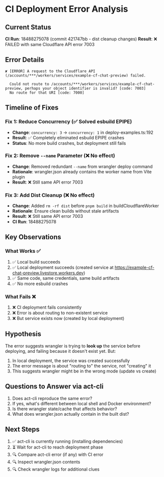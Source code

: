 # CI Deployment Error Analysis

## Current Status

**CI Run**: 18488275078 (commit 421747bb - dist cleanup changes)
**Result**: ❌ FAILED with same Cloudflare API error 7003

## Error Details

```
✘ [ERROR] A request to the Cloudflare API (/accounts/***/workers/services/example-cf-chat-preview) failed.

  Could not route to /accounts/***/workers/services/example-cf-chat-preview, perhaps your object identifier is invalid? [code: 7003]
  No route for that URI [code: 7000]
```

## Timeline of Fixes

### Fix 1: Reduce Concurrency (✅ Solved esbuild EPIPE)
- **Change**: `concurrency: 3` → `concurrency: 1` in deploy-examples.ts:192
- **Result**: ✅ Completely eliminated esbuild EPIPE crashes
- **Status**: No more build crashes, but deployment still fails

### Fix 2: Remove `--name` Parameter (❌ No effect)
- **Change**: Removed redundant `--name` from wrangler deploy command
- **Rationale**: wrangler.json already contains the worker name from Vite plugin
- **Result**: ❌ Still same API error 7003

### Fix 3: Add Dist Cleanup (❌ No effect)
- **Change**: Added `rm -rf dist` before `pnpm build` in buildCloudflareWorker
- **Rationale**: Ensure clean builds without stale artifacts
- **Result**: ❌ Still same API error 7003
- **CI Run**: 18488275078

## Key Observations

### What Works ✅
1. ✅ Local build succeeds
2. ✅ Local deployment succeeds (created service at https://example-cf-chat-preview.livestore.workers.dev)
3. ✅ Same code, same credentials, same build artifacts
4. ✅ No more esbuild crashes

### What Fails ❌
1. ❌ CI deployment fails consistently
2. ❌ Error is about routing to non-existent service
3. ❌ But service exists now (created by local deployment)

## Hypothesis

The error suggests wrangler is trying to **look up** the service before deploying, and failing because it doesn't exist yet. But:

1. In local deployment, the service was created successfully
2. The error message is about "routing to" the service, not "creating" it
3. This suggests wrangler might be in the wrong mode (update vs create)

## Questions to Answer via act-cli

1. Does act-cli reproduce the same error?
2. If yes, what's different between local shell and Docker environment?
3. Is there wrangler state/cache that affects behavior?
4. What does wrangler.json actually contain in the built dist?

## Next Steps

1. ✅ act-cli is currently running (installing dependencies)
2. ⏳ Wait for act-cli to reach deployment phase
3. 🔍 Compare act-cli error (if any) with CI error
4. 🔍 Inspect wrangler.json contents
5. 🔍 Check wrangler logs for additional clues

